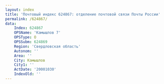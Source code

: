 ```yaml
---
layout: index
title: 'Почтовый индекс 624867: отделение почтовой связи Почты России'
permalink: /624867/
data:
    Index: 624867
    OPSName: 'Камышлов 7'
    OPSType: О
    OPSSubm: 624869
    Region: 'Свердловская область'
    Autonom: ''
    Area: ''
    City: Камышлов
    City1: ''
    ActDate: '20001030'
    IndexOld: ''
---
```


